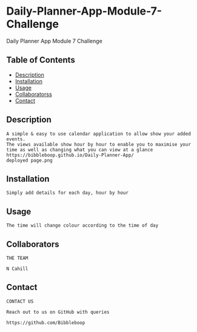 # Daily-Planner-App-Module-7-Challenge
Daily Planner App Module 7 Challenge



## Table of Contents

- [Description](#description)
- [Installation](#installation)
- [Usage](#usage)
- [Collaboratorss](#collaborators)
- [Contact](#contact)

## Description

```
A simple & easy to use calendar application to allow show your added events. 
The views available show hour by hour to enable you to maximise your time as well as changing what you can view at a glance
https://bibbleboop.github.io/Daily-Planner-App/
deployed page.png
```

## Installation

```
Simply add details for each day, hour by hour 
```

## Usage

```
The time will change colour according to the time of day 
```

## Collaborators

```
THE TEAM

N Cahill

```

## Contact

```
CONTACT US

Reach out to us on GitHub with queries 

https://github.com/Bibbleboop

```
